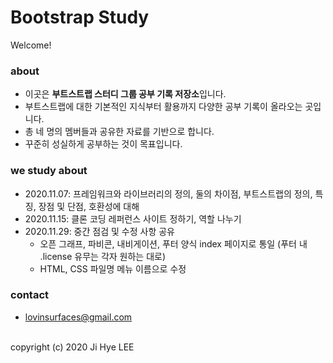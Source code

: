 # Bootstrap Study
Welcome!

### about
- 이곳은 **부트스트랩 스터디 그룹 공부 기록 저장소**입니다.
- 부트스트랩에 대한 기본적인 지식부터 활용까지 다양한 공부 기록이 올라오는 곳입니다.
- 총 네 명의 멤버들과 공유한 자료를 기반으로 합니다.
- 꾸준히 성실하게 공부하는 것이 목표입니다.

### we study about
- 2020.11.07: 프레임워크와 라이브러리의 정의, 둘의 차이점, 부트스트랩의 정의, 특징, 장점 및 단점, 호환성에 대해
- 2020.11.15: 클론 코딩 레퍼런스 사이트 정하기, 역할 나누기
- 2020.11.29: 중간 점검 및 수정 사항 공유
    - 오픈 그래프, 파비콘, 내비게이션, 푸터 양식 index 페이지로 통일 (푸터 내 .license 유무는 각자 원하는 대로)
    - HTML, CSS 파일명 메뉴 이름으로 수정

### contact
- lovinsurfaces@gmail.com

<br>
copyright (c) 2020 Ji Hye LEE
